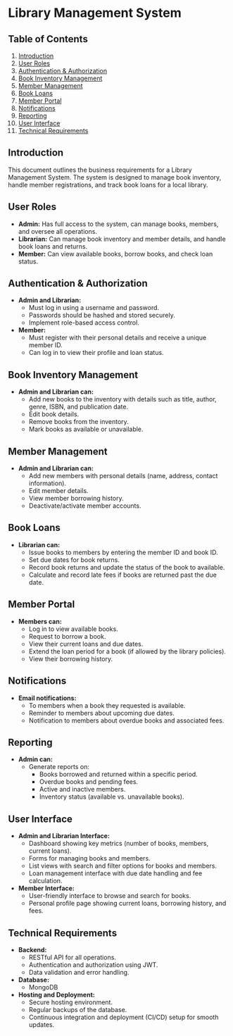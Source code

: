 # Library Management System

## Table of Contents
1. [Introduction](#introduction)
2. [User Roles](#user-roles)
3. [Authentication & Authorization](#authentication--authorization)
4. [Book Inventory Management](#book-inventory-management)
5. [Member Management](#member-management)
6. [Book Loans](#book-loans)
7. [Member Portal](#member-portal)
8. [Notifications](#notifications)
9. [Reporting](#reporting)
10. [User Interface](#user-interface)
11. [Technical Requirements](#technical-requirements)

## Introduction
This document outlines the business requirements for a Library Management System. The system is designed to manage book inventory, handle member registrations, and track book loans for a local library.

## User Roles
- **Admin:** Has full access to the system, can manage books, members, and oversee all operations.
- **Librarian:** Can manage book inventory and member details, and handle book loans and returns.
- **Member:** Can view available books, borrow books, and check loan status.

## Authentication & Authorization
- **Admin and Librarian:**
  - Must log in using a username and password.
  - Passwords should be hashed and stored securely.
  - Implement role-based access control.
- **Member:**
  - Must register with their personal details and receive a unique member ID.
  - Can log in to view their profile and loan status.

## Book Inventory Management
- **Admin and Librarian can:**
  - Add new books to the inventory with details such as title, author, genre, ISBN, and publication date.
  - Edit book details.
  - Remove books from the inventory.
  - Mark books as available or unavailable.

## Member Management
- **Admin and Librarian can:**
  - Add new members with personal details (name, address, contact information).
  - Edit member details.
  - View member borrowing history.
  - Deactivate/activate member accounts.

## Book Loans
- **Librarian can:**
  - Issue books to members by entering the member ID and book ID.
  - Set due dates for book returns.
  - Record book returns and update the status of the book to available.
  - Calculate and record late fees if books are returned past the due date.

## Member Portal
- **Members can:**
  - Log in to view available books.
  - Request to borrow a book.
  - View their current loans and due dates.
  - Extend the loan period for a book (if allowed by the library policies).
  - View their borrowing history.

## Notifications
- **Email notifications:**
  - To members when a book they requested is available.
  - Reminder to members about upcoming due dates.
  - Notification to members about overdue books and associated fees.

## Reporting
- **Admin can:**
  - Generate reports on:
    - Books borrowed and returned within a specific period.
    - Overdue books and pending fees.
    - Active and inactive members.
    - Inventory status (available vs. unavailable books).

## User Interface
- **Admin and Librarian Interface:**
  - Dashboard showing key metrics (number of books, members, current loans).
  - Forms for managing books and members.
  - List views with search and filter options for books and members.
  - Loan management interface with due date handling and fee calculation.
- **Member Interface:**
  - User-friendly interface to browse and search for books.
  - Personal profile page showing current loans, borrowing history, and fees.

## Technical Requirements
- **Backend:**
  - RESTful API for all operations.
  - Authentication and authorization using JWT.
  - Data validation and error handling.
- **Database:**
  - MongoDB
- **Hosting and Deployment:**
  - Secure hosting environment.
  - Regular backups of the database.
  - Continuous integration and deployment (CI/CD) setup for smooth updates.

